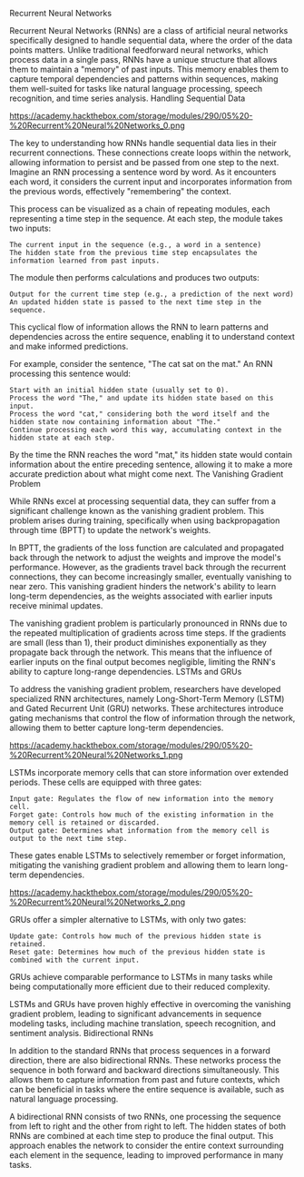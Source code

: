 Recurrent Neural Networks

Recurrent Neural Networks (RNNs) are a class of artificial neural networks specifically designed to handle sequential data, where the order of the data points matters. Unlike traditional feedforward neural networks, which process data in a single pass, RNNs have a unique structure that allows them to maintain a "memory" of past inputs. This memory enables them to capture temporal dependencies and patterns within sequences, making them well-suited for tasks like natural language processing, speech recognition, and time series analysis.
Handling Sequential Data

https://academy.hackthebox.com/storage/modules/290/05%20-%20Recurrent%20Neural%20Networks_0.png

The key to understanding how RNNs handle sequential data lies in their recurrent connections. These connections create loops within the network, allowing information to persist and be passed from one step to the next. Imagine an RNN processing a sentence word by word. As it encounters each word, it considers the current input and incorporates information from the previous words, effectively "remembering" the context.

This process can be visualized as a chain of repeating modules, each representing a time step in the sequence. At each step, the module takes two inputs:

    The current input in the sequence (e.g., a word in a sentence)
    The hidden state from the previous time step encapsulates the information learned from past inputs.

The module then performs calculations and produces two outputs:

    Output for the current time step (e.g., a prediction of the next word)
    An updated hidden state is passed to the next time step in the sequence.

This cyclical flow of information allows the RNN to learn patterns and dependencies across the entire sequence, enabling it to understand context and make informed predictions.

For example, consider the sentence, "The cat sat on the mat." An RNN processing this sentence would:

    Start with an initial hidden state (usually set to 0).
    Process the word "The," and update its hidden state based on this input.
    Process the word "cat," considering both the word itself and the hidden state now containing information about "The."
    Continue processing each word this way, accumulating context in the hidden state at each step.

By the time the RNN reaches the word "mat," its hidden state would contain information about the entire preceding sentence, allowing it to make a more accurate prediction about what might come next.
The Vanishing Gradient Problem

While RNNs excel at processing sequential data, they can suffer from a significant challenge known as the vanishing gradient problem. This problem arises during training, specifically when using backpropagation through time (BPTT) to update the network's weights.

In BPTT, the gradients of the loss function are calculated and propagated back through the network to adjust the weights and improve the model's performance. However, as the gradients travel back through the recurrent connections, they can become increasingly smaller, eventually vanishing to near zero. This vanishing gradient hinders the network's ability to learn long-term dependencies, as the weights associated with earlier inputs receive minimal updates.

The vanishing gradient problem is particularly pronounced in RNNs due to the repeated multiplication of gradients across time steps. If the gradients are small (less than 1), their product diminishes exponentially as they propagate back through the network. This means that the influence of earlier inputs on the final output becomes negligible, limiting the RNN's ability to capture long-range dependencies.
LSTMs and GRUs

To address the vanishing gradient problem, researchers have developed specialized RNN architectures, namely Long-Short-Term Memory (LSTM) and Gated Recurrent Unit (GRU) networks. These architectures introduce gating mechanisms that control the flow of information through the network, allowing them to better capture long-term dependencies.

https://academy.hackthebox.com/storage/modules/290/05%20-%20Recurrent%20Neural%20Networks_1.png

LSTMs incorporate memory cells that can store information over extended periods. These cells are equipped with three gates:

    Input gate: Regulates the flow of new information into the memory cell.
    Forget gate: Controls how much of the existing information in the memory cell is retained or discarded.
    Output gate: Determines what information from the memory cell is output to the next time step.

These gates enable LSTMs to selectively remember or forget information, mitigating the vanishing gradient problem and allowing them to learn long-term dependencies.

https://academy.hackthebox.com/storage/modules/290/05%20-%20Recurrent%20Neural%20Networks_2.png

GRUs offer a simpler alternative to LSTMs, with only two gates:

    Update gate: Controls how much of the previous hidden state is retained.
    Reset gate: Determines how much of the previous hidden state is combined with the current input.

GRUs achieve comparable performance to LSTMs in many tasks while being computationally more efficient due to their reduced complexity.

LSTMs and GRUs have proven highly effective in overcoming the vanishing gradient problem, leading to significant advancements in sequence modeling tasks, including machine translation, speech recognition, and sentiment analysis.
Bidirectional RNNs

In addition to the standard RNNs that process sequences in a forward direction, there are also bidirectional RNNs. These networks process the sequence in both forward and backward directions simultaneously. This allows them to capture information from past and future contexts, which can be beneficial in tasks where the entire sequence is available, such as natural language processing.

A bidirectional RNN consists of two RNNs, one processing the sequence from left to right and the other from right to left. The hidden states of both RNNs are combined at each time step to produce the final output. This approach enables the network to consider the entire context surrounding each element in the sequence, leading to improved performance in many tasks.


